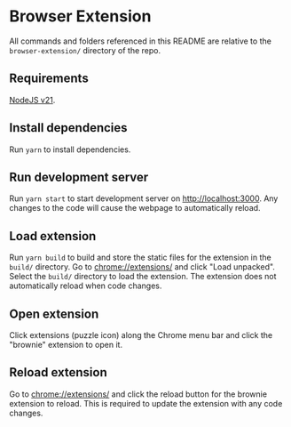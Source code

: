 # Browser Extension

All commands and folders referenced in this README are relative to the `browser-extension/` directory of the repo.

## Requirements
[NodeJS v21](https://nodejs.org/en/download).

## Install dependencies
Run `yarn` to install dependencies.

## Run development server
Run `yarn start` to start development server on [http://localhost:3000](http://localhost:3000). Any changes to the code will cause the webpage to automatically reload.

## Load extension
Run `yarn build` to build and store the static files for the extension in the `build/` directory. Go to [chrome://extensions/](chrome://extensions/) and click "Load unpacked". Select the `build/` directory to load the extension. The extension does not automatically reload when code changes.

## Open extension
Click extensions (puzzle icon) along the Chrome menu bar and click the "brownie" extension to open it.

## Reload extension
Go to [chrome://extensions/](chrome://extensions/) and click the reload button for the brownie extension to reload. This is required to update the extension with any code changes.
